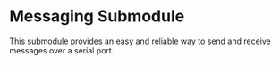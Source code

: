 # Messaging Submodule

This submodule provides an easy and reliable way to send and receive messages
over a serial port.
